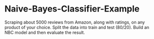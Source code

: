 # Naive-Bayes-Classifier-Example
Scraping about 5000 reviews from Amazon, along with ratings, on any product of your choice. Split the data into train and test (80/20). Build an NBC model and then evaluate the result.
